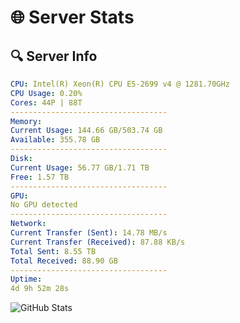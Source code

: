 # 🌐 Server Stats
## 🔍 Server Info
```yaml
CPU: Intel(R) Xeon(R) CPU E5-2699 v4 @ 1281.70GHz
CPU Usage: 0.20%
Cores: 44P | 88T
-----------------------------------
Memory:
Current Usage: 144.66 GB/503.74 GB
Available: 355.78 GB
-----------------------------------
Disk:
Current Usage: 56.77 GB/1.71 TB
Free: 1.57 TB
-----------------------------------
GPU:
No GPU detected
-----------------------------------
Network:
Current Transfer (Sent): 14.78 MB/s
Current Transfer (Received): 87.88 KB/s
Total Sent: 8.55 TB
Total Received: 88.90 GB
-----------------------------------
Uptime:
4d 9h 52m 28s
```
![GitHub Stats](https://img.shields.io/badge/Updated-2025-03-12_07:15:17-blue)